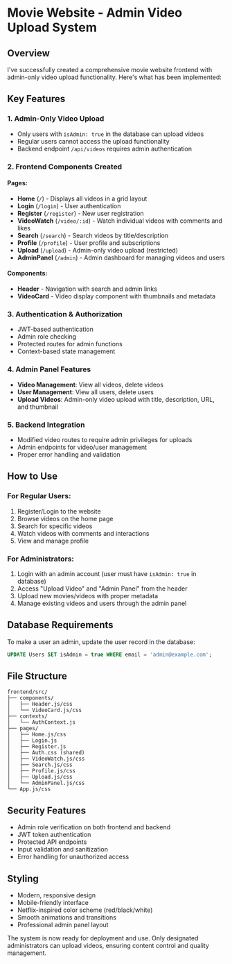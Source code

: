# Movie Website - Admin Video Upload System

## Overview
I've successfully created a comprehensive movie website frontend with admin-only video upload functionality. Here's what has been implemented:

## Key Features

### 1. Admin-Only Video Upload
- Only users with `isAdmin: true` in the database can upload videos
- Regular users cannot access the upload functionality
- Backend endpoint `/api/videos` requires admin authentication

### 2. Frontend Components Created

#### Pages:
- **Home** (`/`) - Displays all videos in a grid layout
- **Login** (`/login`) - User authentication
- **Register** (`/register`) - New user registration  
- **VideoWatch** (`/video/:id`) - Watch individual videos with comments and likes
- **Search** (`/search`) - Search videos by title/description
- **Profile** (`/profile`) - User profile and subscriptions
- **Upload** (`/upload`) - Admin-only video upload (restricted)
- **AdminPanel** (`/admin`) - Admin dashboard for managing videos and users

#### Components:
- **Header** - Navigation with search and admin links
- **VideoCard** - Video display component with thumbnails and metadata

### 3. Authentication & Authorization
- JWT-based authentication
- Admin role checking
- Protected routes for admin functions
- Context-based state management

### 4. Admin Panel Features
- **Video Management**: View all videos, delete videos
- **User Management**: View all users, delete users
- **Upload Videos**: Admin-only video upload with title, description, URL, and thumbnail

### 5. Backend Integration
- Modified video routes to require admin privileges for uploads
- Admin endpoints for video/user management
- Proper error handling and validation

## How to Use

### For Regular Users:
1. Register/Login to the website
2. Browse videos on the home page
3. Search for specific videos
4. Watch videos with comments and interactions
5. View and manage profile

### For Administrators:
1. Login with an admin account (user must have `isAdmin: true` in database)
2. Access "Upload Video" and "Admin Panel" from the header
3. Upload new movies/videos with proper metadata
4. Manage existing videos and users through the admin panel

## Database Requirements
To make a user an admin, update the user record in the database:
```sql
UPDATE Users SET isAdmin = true WHERE email = 'admin@example.com';
```

## File Structure
```
frontend/src/
├── components/
│   ├── Header.js/css
│   └── VideoCard.js/css
├── contexts/
│   └── AuthContext.js
├── pages/
│   ├── Home.js/css
│   ├── Login.js
│   ├── Register.js
│   ├── Auth.css (shared)
│   ├── VideoWatch.js/css
│   ├── Search.js/css
│   ├── Profile.js/css
│   ├── Upload.js/css
│   └── AdminPanel.js/css
└── App.js/css
```

## Security Features
- Admin role verification on both frontend and backend
- JWT token authentication
- Protected API endpoints
- Input validation and sanitization
- Error handling for unauthorized access

## Styling
- Modern, responsive design
- Mobile-friendly interface
- Netflix-inspired color scheme (red/black/white)
- Smooth animations and transitions
- Professional admin panel layout

The system is now ready for deployment and use. Only designated administrators can upload videos, ensuring content control and quality management.
